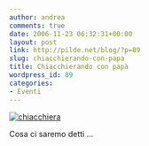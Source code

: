 ```yaml
---
author: andrea
comments: true
date: 2006-11-23 06:32:31+00:00
layout: post
link: http://pilde.net/blog/?p=89
slug: chiacchierando-con-papa
title: Chiacchierando con papà
wordpress_id: 89
categories:
- Eventi
---
```


[![chiacchiera](http://pilde.net/blog/wp-content/uploads/2006/11/click-2-listen-off.gif)](http://pilde.net/blog/wp-content/uploads/2006/11/pilde3.mp3)

Cosa ci saremo detti ...

